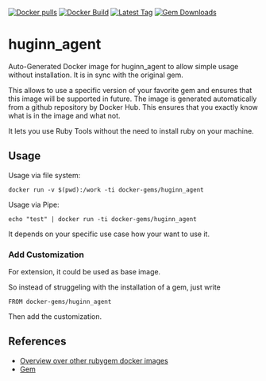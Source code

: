 [![Docker pulls](https://img.shields.io/docker/pulls/rubygem/huginn_agent.svg)](https://hub.docker.com/r/rubygem/huginn_agent/)
[![Docker Build](https://img.shields.io/docker/automated/rubygem/huginn_agent.svg)](https://hub.docker.com/r/rubygem/huginn_agent/)
[![Latest Tag](https://img.shields.io/github/tag/docker-rubygem/huginn_agent.svg)](https://hub.docker.com/r/rubygem/huginn_agent/)
[![Gem Downloads](https://img.shields.io/gem/dt/huginn_agent.svg)](https://rubygems.org/gems/huginn_agent/)
# huginn_agent

Auto-Generated Docker image for huginn_agent to allow simple usage without installation.
It is in sync with the original gem.

This allows to use a specific version of your favorite gem and ensures that this image will be supported in future.
The image is generated automatically from a github repository by Docker Hub.
This ensures that you exactly know what is in the image and what not.

It lets you use Ruby Tools without the need to install ruby on your machine.

## Usage

Usage via file system:

`docker run -v $(pwd):/work -ti docker-gems/huginn_agent`

Usage via Pipe:

`echo "test" | docker run -ti docker-gems/huginn_agent`

It depends on your specific use case how your want to use it.

### Add Customization

For extension, it could be used as base image.

So instead of struggeling with the installation of a gem, just write

`FROM docker-gems/huginn_agent`

Then add the customization.

## References

 - [Overview over other rubygem docker images](https://github.com/thinkbot/docker-rubygem)
 - [Gem](https://rubygems.org/gems/huginn_agent/)
